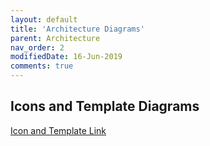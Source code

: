 ```yaml
---
layout: default
title: 'Architecture Diagrams'
parent: Architecture
nav_order: 2
modifiedDate: 16-Jun-2019
comments: true
---
```

## Icons and Template Diagrams
[Icon and Template Link](https://cloud.google.com/icons/)
